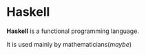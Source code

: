 # Haskell

**Haskell** is a functional programming language.

It is used mainly by mathematicians(*maybe*)
